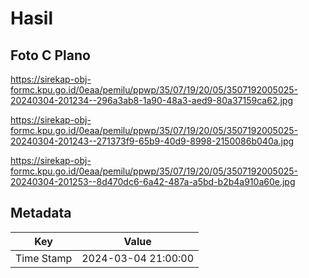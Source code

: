 # Hasil

## Foto C Plano

https://sirekap-obj-formc.kpu.go.id/0eaa/pemilu/ppwp/35/07/19/20/05/3507192005025-20240304-201234--296a3ab8-1a90-48a3-aed9-80a37159ca62.jpg

https://sirekap-obj-formc.kpu.go.id/0eaa/pemilu/ppwp/35/07/19/20/05/3507192005025-20240304-201243--271373f9-65b9-40d9-8998-2150086b040a.jpg

https://sirekap-obj-formc.kpu.go.id/0eaa/pemilu/ppwp/35/07/19/20/05/3507192005025-20240304-201253--8d470dc6-6a42-487a-a5bd-b2b4a910a60e.jpg


## Metadata

| Key        | Value               |
| ---------- | ------------------- |
| Time Stamp | 2024-03-04 21:00:00 |



